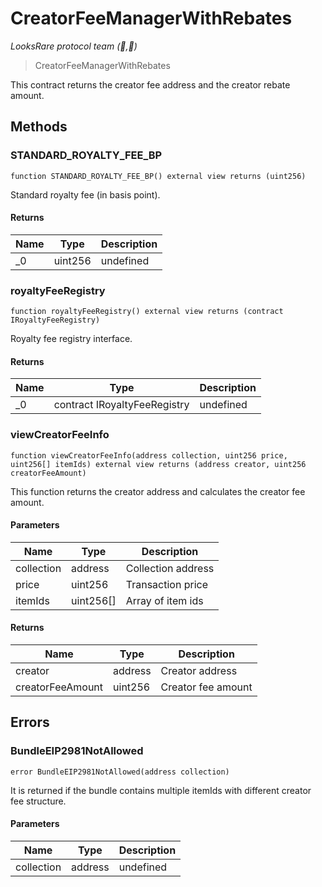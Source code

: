 # CreatorFeeManagerWithRebates

*LooksRare protocol team (👀,💎)*

> CreatorFeeManagerWithRebates

This contract returns the creator fee address and the creator rebate amount.



## Methods

### STANDARD_ROYALTY_FEE_BP

```solidity
function STANDARD_ROYALTY_FEE_BP() external view returns (uint256)
```

Standard royalty fee (in basis point).




#### Returns

| Name | Type | Description |
|---|---|---|
| _0 | uint256 | undefined |

### royaltyFeeRegistry

```solidity
function royaltyFeeRegistry() external view returns (contract IRoyaltyFeeRegistry)
```

Royalty fee registry interface.




#### Returns

| Name | Type | Description |
|---|---|---|
| _0 | contract IRoyaltyFeeRegistry | undefined |

### viewCreatorFeeInfo

```solidity
function viewCreatorFeeInfo(address collection, uint256 price, uint256[] itemIds) external view returns (address creator, uint256 creatorFeeAmount)
```

This function returns the creator address and calculates the creator fee amount.



#### Parameters

| Name | Type | Description |
|---|---|---|
| collection | address | Collection address |
| price | uint256 | Transaction price |
| itemIds | uint256[] | Array of item ids |

#### Returns

| Name | Type | Description |
|---|---|---|
| creator | address | Creator address |
| creatorFeeAmount | uint256 | Creator fee amount |




## Errors

### BundleEIP2981NotAllowed

```solidity
error BundleEIP2981NotAllowed(address collection)
```

It is returned if the bundle contains multiple itemIds with different creator fee structure.



#### Parameters

| Name | Type | Description |
|---|---|---|
| collection | address | undefined |


